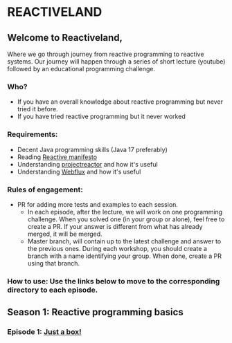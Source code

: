 # REACTIVELAND

## Welcome to Reactiveland,
Where we go through journey from reactive programming to reactive systems.
Our journey will happen through a series of short lecture (youtube) followed by an educational programming challenge.

### Who?
 - If you have an overall knowledge about reactive programming but never tried it before.
 - If you have tried reactive programming but it never worked

### Requirements:
 - Decent Java programming skills (Java 17 preferably)
 - Reading [Reactive manifesto](https://www.reactivemanifesto.org)
 - Understanding [projectreactor](https://projectreactor.io/) and how it's useful 
 - Understanding [Webflux](https://docs.spring.io/spring-framework/docs/current/reference/html/web-reactive.html) and how it's useful

### Rules of engagement:
 - PR for adding more tests and examples to each session.
   - In each episode, after the lecture, we will work on one programming challenge.
   When you solved one (in your group or alone), feel free to create a PR.
   If your answer is different from what has already merged, it will be merged.
   - Master branch, will contain up to the latest challenge and answer to the previous ones.
   During each workshop, you should create a branch with a name identifying your group.
   When done, create a PR using that branch.
   

### How to use: Use the links below to move to the corresponding directory to each episode.

## Season 1: Reactive programming basics
### Episode 1: [Just a box!](reactiveland-s1-basics/src/test/java/reactiveland/season1/basics/episode1)
